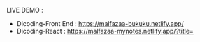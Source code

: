 LIVE DEMO :
- Dicoding-Front End : https://malfazaa-bukuku.netlify.app/
- Dicoding-React : https://malfazaa-mynotes.netlify.app/?title=
